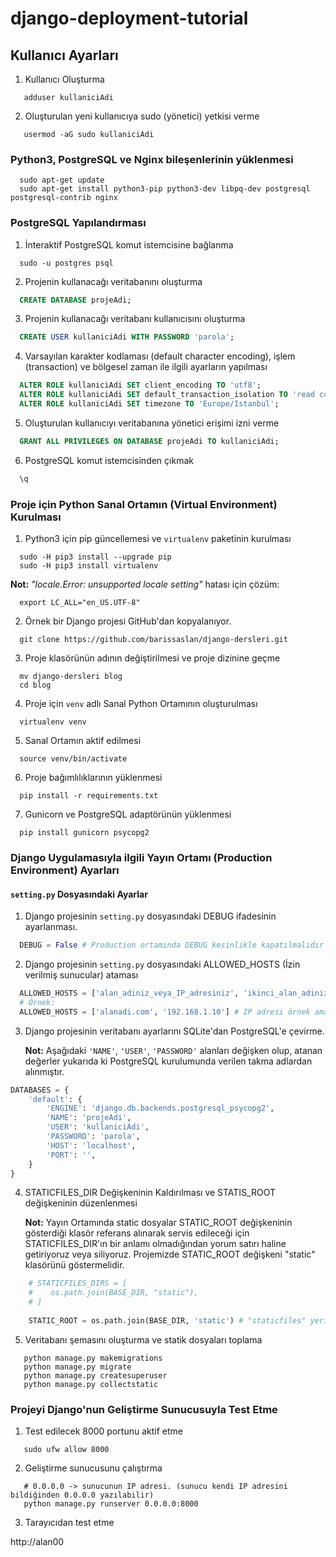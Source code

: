 # django-deployment-tutorial

## Kullanıcı Ayarları

1. Kullanıcı Oluşturma

```
   adduser kullaniciAdi
```
   
2. Oluşturulan yeni kullanıcıya sudo (yönetici) yetkisi verme

```
   usermod -aG sudo kullaniciAdi
```

### Python3, PostgreSQL ve Nginx bileşenlerinin yüklenmesi

```
  sudo apt-get update
  sudo apt-get install python3-pip python3-dev libpq-dev postgresql postgresql-contrib nginx
```

### PostgreSQL Yapılandırması

1. İnteraktif PostgreSQL komut istemcisine bağlanma

```
  sudo -u postgres psql
```

2. Projenin kullanacağı veritabanını oluşturma

```sql
  CREATE DATABASE projeAdi;
```

3. Projenin kullanacağı veritabanı kullanıcısını oluşturma

```sql
  CREATE USER kullaniciAdi WITH PASSWORD 'parola';
```

4. Varsayılan karakter kodlaması (default character encoding), işlem (transaction) ve bölgesel zaman ile ilgili ayarların yapılması

```sql
  ALTER ROLE kullaniciAdi SET client_encoding TO 'utf8';
  ALTER ROLE kullaniciAdi SET default_transaction_isolation TO 'read committed';
  ALTER ROLE kullaniciAdi SET timezone TO 'Europe/Istanbul';
```

5. Oluşturulan kullanıcıyı veritabanına yönetici erişimi izni verme

```sql
  GRANT ALL PRIVILEGES ON DATABASE projeAdi TO kullaniciAdi;
```

6. PostgreSQL komut istemcisinden çıkmak

```sql
  \q
```

### Proje için Python Sanal Ortamın (Virtual Environment) Kurulması

1. Python3 için pip güncellemesi ve `virtualenv` paketinin kurulması

```
  sudo -H pip3 install --upgrade pip
  sudo -H pip3 install virtualenv
```

**Not:** *"locale.Error: unsupported locale setting"* hatası için çözüm:

```
  export LC_ALL="en_US.UTF-8"
```

2. Örnek bir Django projesi GitHub'dan kopyalanıyor.

```
  git clone https://github.com/barissaslan/django-dersleri.git
```

3. Proje klasörünün adının değiştirilmesi ve proje dizinine geçme

```
  mv django-dersleri blog
  cd blog
```

4. Proje için `venv` adlı Sanal Python Ortamının oluşturulması

```
  virtualenv venv
```

5. Sanal Ortamın aktif edilmesi

```
  source venv/bin/activate
```

6. Proje bağımlılıklarının yüklenmesi

```
  pip install -r requirements.txt
```

7. Gunicorn ve PostgreSQL adaptörünün yüklenmesi

```
  pip install gunicorn psycopg2
```

### Django Uygulamasıyla ilgili Yayın Ortamı (Production Environment) Ayarları

#### `setting.py` Dosyasındaki Ayarlar

1. Django projesinin `setting.py` dosyasındaki DEBUG ifadesinin ayarlanması.

```python
  DEBUG = False # Production ortamında DEBUG kesinlikle kapatılmalıdır ki saldırganlar site hakkında detaylı hata raporlarına ulaşamasınlar. 
```

2. Django projesinin `setting.py` dosyasındaki ALLOWED_HOSTS (İzin verilmiş sunucular) ataması

```python
  ALLOWED_HOSTS = ['alan_adiniz_veya_IP_adresiniz', 'ikinci_alan_adiniz_veya_IP_adresiniz', . . .]
  # Örnek:
  ALLOWED_HOSTS = ['alanadi.com', '192.168.1.10'] # IP adresi örnek amaçlı yazılmış olup private adrestir.
```

3. Django projesinin veritabanı ayarlarını SQLite'dan PostgreSQL'e çevirme.

    **Not:** Aşağıdaki `'NAME'`, `'USER'`, `'PASSWORD'` alanları değişken olup, atanan değerler yukarıda ki PostgreSQL kurulumunda verilen takma adlardan alınmıştır.

```python
DATABASES = {
    'default': {
        'ENGINE': 'django.db.backends.postgresql_psycopg2',
        'NAME': 'projeAdi',
        'USER': 'kullaniciAdi',
        'PASSWORD': 'parola',
        'HOST': 'localhost',
        'PORT': '',
    }
}
```

4. STATICFILES_DIR Değişkeninin Kaldırılması ve STATIS_ROOT değişkeninin düzenlenmesi

    **Not:** Yayın Ortamında static dosyalar STATIC_ROOT değişkeninin gösterdiği klasör referans alınarak servis edileceği için STATICFILES_DIR'ın bir anlamı olmadığından yorum satırı haline getiriyoruz veya siliyoruz. Projemizde STATIC_ROOT değişkeni "static" klasörünü göstermelidir.
    
```python
    # STATICFILES_DIRS = [
    #    os.path.join(BASE_DIR, "static"),
    # ]
    
    STATIC_ROOT = os.path.join(BASE_DIR, 'static') # "staticfiles" yerine "static" yazıldı.
```

5. Veritabanı şemasını oluşturma ve statik dosyaları toplama

```
   python manage.py makemigrations
   python manage.py migrate
   python manage.py createsuperuser
   python manage.py collectstatic
```

### Projeyi Django'nun Geliştirme Sunucusuyla Test Etme

1. Test edilecek 8000 portunu aktif etme

```
   sudo ufw allow 8000
```

2. Geliştirme sunucusunu çalıştırma

```
   # 0.0.0.0 -> sunucunun IP adresi. (sunucu kendi IP adresini bildiğinden 0.0.0.0 yazılabilir)
   python manage.py runserver 0.0.0.0:8000
```

3. Tarayıcıdan test etme

http://alan00
